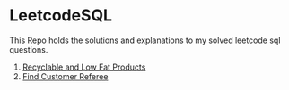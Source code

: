 # LeetcodeSQL
This Repo holds the solutions and explanations to my solved leetcode sql questions.

1. [Recyclable and Low Fat Products](https://github.com/mrtajudeen/LeetcodeSQL/blob/main/Recyclable-and-Low-Fat-Products.md)
2. [Find Customer Referee](https://github.com/mrtajudeen/LeetcodeSQL/blob/main/Find-Customer-Referee.md)

